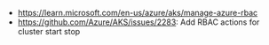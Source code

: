 - https://learn.microsoft.com/en-us/azure/aks/manage-azure-rbac
- https://github.com/Azure/AKS/issues/2283: Add RBAC actions for cluster start stop
